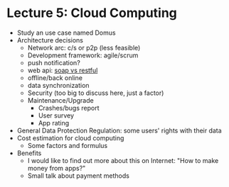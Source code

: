# Lecture 5: Cloud Computing

- Study an use case named Domus
- Architecture decisions
  - Network arc: c/s or p2p (less feasible)
  - Development framework: agile/scrum
  - push notification?
  - web api: [soap vs restful](https://www.soapui.org/learn/api/soap-vs-rest-api/)
  - offline/back online
  - data synchronization
  - Security (too big to discuss here, just a factor)
  - Maintenance/Upgrade
    - Crashes/bugs report
    - User survey
    - App rating
- General Data Protection Regulation: some users' rights with their data
- Cost estimation for cloud computing 
  - Some factors and formulus
- Benefits
  - I would like to find out more about this on Internet: "How to make money from apps?"
  - Small talk about payment methods